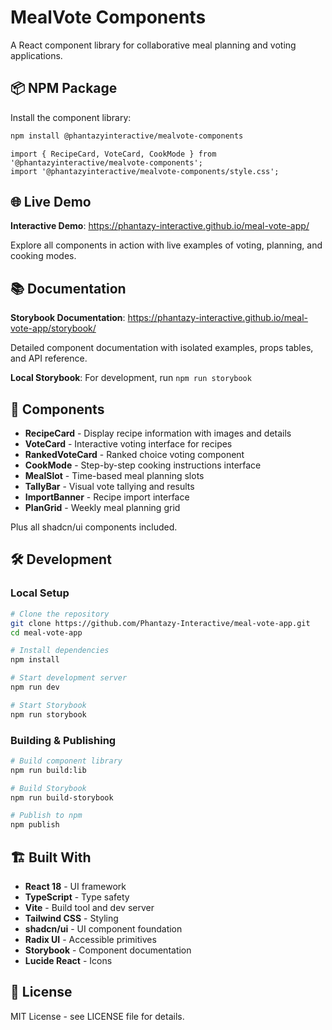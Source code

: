 # MealVote Components

A React component library for collaborative meal planning and voting applications.

## 📦 NPM Package

Install the component library:

```bash
npm install @phantazyinteractive/mealvote-components
```

```tsx
import { RecipeCard, VoteCard, CookMode } from '@phantazyinteractive/mealvote-components';
import '@phantazyinteractive/mealvote-components/style.css';
```

## 🌐 Live Demo

**Interactive Demo**: https://phantazy-interactive.github.io/meal-vote-app/

Explore all components in action with live examples of voting, planning, and cooking modes.

## 📚 Documentation

**Storybook Documentation**: https://phantazy-interactive.github.io/meal-vote-app/storybook/

Detailed component documentation with isolated examples, props tables, and API reference.

**Local Storybook**: For development, run `npm run storybook`

## 🚀 Components

- **RecipeCard** - Display recipe information with images and details
- **VoteCard** - Interactive voting interface for recipes
- **RankedVoteCard** - Ranked choice voting component
- **CookMode** - Step-by-step cooking instructions interface
- **MealSlot** - Time-based meal planning slots
- **TallyBar** - Visual vote tallying and results
- **ImportBanner** - Recipe import interface
- **PlanGrid** - Weekly meal planning grid

Plus all shadcn/ui components included.

## 🛠 Development

### Local Setup

```sh
# Clone the repository
git clone https://github.com/Phantazy-Interactive/meal-vote-app.git
cd meal-vote-app

# Install dependencies
npm install

# Start development server
npm run dev

# Start Storybook
npm run storybook
```

### Building & Publishing

```sh
# Build component library
npm run build:lib

# Build Storybook
npm run build-storybook

# Publish to npm
npm publish
```

## 🏗 Built With

- **React 18** - UI framework
- **TypeScript** - Type safety
- **Vite** - Build tool and dev server
- **Tailwind CSS** - Styling
- **shadcn/ui** - UI component foundation
- **Radix UI** - Accessible primitives
- **Storybook** - Component documentation
- **Lucide React** - Icons

## 📄 License

MIT License - see LICENSE file for details.

